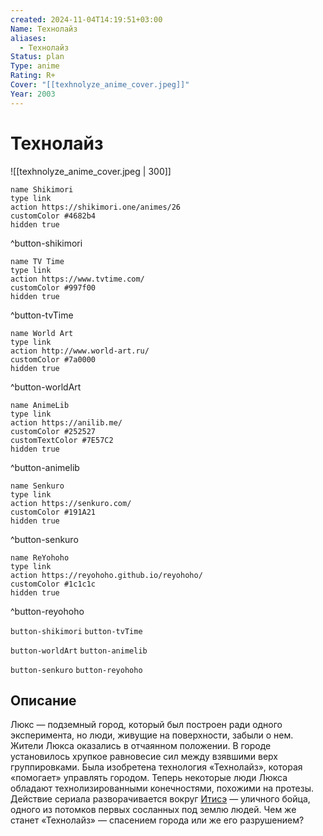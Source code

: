 ```yaml
---
created: 2024-11-04T14:19:51+03:00
Name: Технолайз
aliases:
  - Технолайз
Status: plan
Type: anime
Rating: R+
Cover: "[[texhnolyze_anime_cover.jpeg]]"
Year: 2003
---
```


# Технолайз

![[texhnolyze_anime_cover.jpeg | 300]]

```button
name Shikimori
type link
action https://shikimori.one/animes/26
customColor #4682b4
hidden true
```
^button-shikimori

```button
name TV Time
type link
action https://www.tvtime.com/
customColor #997f00
hidden true
```
^button-tvTime

```button
name World Art
type link
action http://www.world-art.ru/
customColor #7a0000
hidden true
```
^button-worldArt

```button
name AnimeLib
type link
action https://anilib.me/
customColor #252527
customTextColor #7E57C2
hidden true
```
^button-animelib

```button
name Senkuro
type link
action https://senkuro.com/
customColor #191A21
hidden true
```
^button-senkuro

```button
name ReYohoho
type link
action https://reyohoho.github.io/reyohoho/
customColor #1c1c1c
hidden true
```
^button-reyohoho

`button-shikimori` `button-tvTime`

`button-worldArt` `button-animelib`

`button-senkuro` `button-reyohoho`

## Описание

Люкс — подземный город, который был построен ради одного эксперимента, но люди, живущие на поверхности, забыли о нем. Жители Люкса оказались в отчаянном положении. В городе установилось хрупкое равновесие сил между взявшими верх группировками. Была изобретена технология «Технолайз», которая «помогает» управлять городом. Теперь некоторые люди Люкса обладают технолизированными конечностями, похожими на протезы. Действие сериала разворачивается вокруг [Итисэ](https://shikimori.one/characters/834-ichise) — уличного бойца, одного из потомков первых сосланных под землю людей. Чем же станет «Технолайз» — спасением города или же его разрушением?
